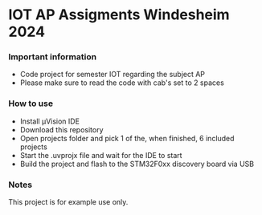 # IOT AP Assigments Windesheim 2024

### Important information
- Code project for semester IOT regarding the subject AP
- Please make sure to read the code with cab's set to 2 spaces

### How to use
- Install µVision IDE
- Download this repository
- Open projects folder and pick 1 of the, when finished, 6 included projects
- Start the .uvprojx file and wait for the IDE to start
- Build the project and flash to the STM32F0xx discovery board via USB

### Notes
This project is for example use only.